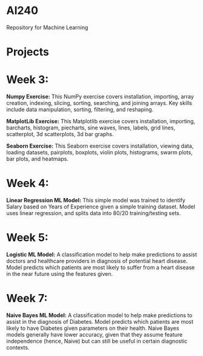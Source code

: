 # AI240</br>
Repository for Machine Learning</br>

# Projects</br>

# Week 3: </br>
**Numpy Exercise:**  This NumPy exercise covers installation, importing, array creation, indexing, slicing, sorting, searching, and joining arrays. Key skills include data manipulation, sorting, filtering, and reshaping. </br>

**MatplotLib Exercise:**  This Matplotlib exercise covers installation, importing, barcharts, histogram, piecharts, sine waves, lines, labels, grid lines, scatterplot, 3d scatterplots, 3d bar graphs.</br>

**Seaborn Exercise:**  This Seaborn exercise covers installation, viewing data, loading datasets, pairplots, boxplots, violin plots, histograms, swarm plots, bar plots, and heatmaps. </br>

# Week 4: </br>
**Linear Regression ML Model:** This simple model was trained to identify Salary based on Years of Experience given a simple training dataset. Model uses linear regression, and splits data into 80/20 training/testing sets.

# Week 5: </br>
**Logistic ML Model:** A classification model to help make predictions to assist doctors and healthcare providers in diagnosis of potential heart disease. Model predicts which patients are most likely to suffer from a heart disease in the near future using the features given.

# Week 7: <br/>
**Naive Bayes ML Model:** A classification model to help make predictions to assist in the diagnosis of Diabetes. Model predicts which patients are most likely to have Diabetes given parameters on their health. Naive Bayes models generally have lower accuracy, given that they assume feature independence (hence, Naive) but can still be useful in certain diagnostic contexts. 
